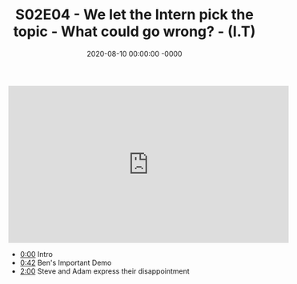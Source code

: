 ﻿---
layout: post
title: "S02E04 - We let the Intern pick the topic - What could go wrong? - (I.T)"
date: 2020-08-10 00:00:00 -0000
categories:
---

<iframe loading="lazy" width="560" height="315" src="https://www.youtube.com/embed/Ihf97wkVKfM" title="YouTube video player" frameborder="0" allow="accelerometer; autoplay; clipboard-write; encrypted-media; gyroscope; picture-in-picture" allowfullscreen></iframe>

- [0:00](https://www.youtube.com/watch?v=Ihf97wkVKfM&t=0s) Intro  
- [0:42](https://www.youtube.com/watch?v=Ihf97wkVKfM&t=42s) Ben's Important Demo  
- [2:00](https://www.youtube.com/watch?v=Ihf97wkVKfM&t=120s) Steve and Adam express their disappointment  

